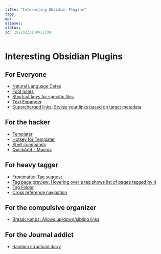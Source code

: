 ```yaml
---
title: "Interesting Obsidian Plugins"
tags:
up:
aliases:
status:
id: 20220222160921308
---
```


# Interesting Obsidian Plugins

## For Everyone

- [Natural Language Dates][5]
- [Foot notes][8]
- [Shortcut keys for specific files][9]
- [Text Expander][12]
- [Supercharged links: Stylize your links based on target metadata][14]

## For the hacker

- [Templater][7]
- [Hotkey for Templater][6]
- [Shell commands][10]
- [QuickAdd - Macros][11]

## For heavy tagger

- [Frontmatter Tag suggest][1]
- [Tag page preview: Hovering over a tag shows list of pages tagged by it][2]
- [Tag Folder][13]
- [Cross reference navigation][15]

## For the compulsive organizer

- [Breadcrumbs: Allows up/down/sibling links][3]

## For the Journal addict

- [Random structural diary][4]

[1]: https://github.com/jmilldotdev/obsidian-frontmatter-tag-suggest
[2]: https://github.com/aidurber/tag-page-preview
[3]: https://github.com/SkepticMystic/breadcrumbs
[4]: https://github.com/ShockThunder/RandomStructuralDiary
[5]: https://github.com/argenos/nldates-obsidian
[6]: https://github.com/Vinzent03/obsidian-hotkeys-for-templates
[7]: https://github.com/SilentVoid13/Templater
[8]: https://github.com/akaalias/obsidian-footnotes
[9]: https://github.com/Vinzent03/obsidian-hotkeys-for-specific-files
[10]: https://github.com/Taitava/obsidian-shellcommands
[11]: https://github.com/chhoumann/quickadd
[12]: https://github.com/konodyuk/obsidian-text-expander
[13]: https://github.com/vrtmrz/obsidian-tagfolder
[14]: https://github.com/mdelobelle/obsidian_supercharged_links
[15]: https://github.com/alexobenauer/Cross-reference-Navigation-for-Obsidian
